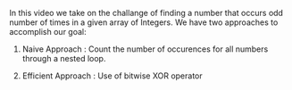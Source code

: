 In this video we take on the challange of finding a number that occurs odd number of times in a given array of Integers. We have two approaches to accomplish our goal:

1. Naive Approach : Count the number of occurences for all numbers through a nested loop.

2. Efficient Approach : Use of bitwise XOR operator
